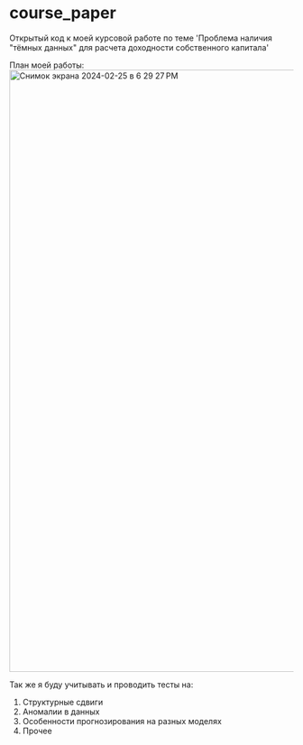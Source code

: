 # course_paper
Открытый код к моей курсовой работе по теме 'Проблема наличия "тёмных данных" для расчета доходности собственного капитала'

План моей работы:
<img width="1068" alt="Снимок экрана 2024-02-25 в 6 29 27 PM" src="https://github.com/Heyashi777/course_paper/assets/128016993/4fe5981c-36ed-4813-8563-750df8368809">

Так же я буду учитывать и проводить тесты на:
1) Структурные сдвиги
2) Аномалии в данных
3) Особенности прогнозирования на разных моделях
4) Прочее
